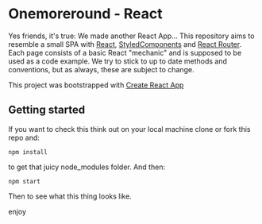 # Onemoreround - React

Yes friends, it's true: We made another React App...
This repository aims to resemble a small SPA with [React](https://reactjs.org/), [StyledComponents](https://styled-components.com/) and [React Router](https://reactrouter.com/). Each page consists of a basic React "mechanic" and is supposed to be used as a code example. We try to stick to up to date methods and conventions, but as always, these are subject to change.

This project was bootstrapped with [Create React App](https://create-react-app.dev/)

## Getting started

If you want to check this think out on your local machine clone or fork this repo and:

```
npm install
```

to get that juicy node_modules folder. And then:

```
npm start
```

Then to see what this thing looks like.

enjoy
